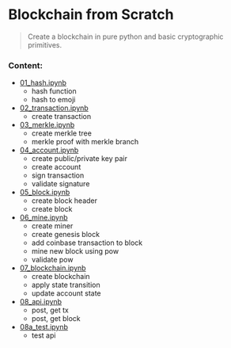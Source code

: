 # Blockchain from Scratch
> Create a blockchain in pure python and basic cryptographic primitives.

### Content:                                                  

* [01_hash.ipynb](https://github.com/SharifElfouly/blockchain-from-scratch/blob/main/01_hash.ipynb)
  - hash function
  - hash to emoji
* [02_transaction.ipynb](https://github.com/SharifElfouly/blockchain-from-scratch/blob/main/02_transaction.ipynb)
  - create transaction
* [03_merkle.ipynb](https://github.com/SharifElfouly/blockchain-from-scratch/blob/main/03_merkle.ipynb)
  - create merkle tree 
  - merkle proof with merkle branch
* [04_account.ipynb](https://github.com/SharifElfouly/blockchain-from-scratch/blob/main/04_account.ipynb)
  - create public/private key pair
  - create account
  - sign transaction
  - validate signature
* [05_block.ipynb](https://github.com/SharifElfouly/blockchain-from-scratch/blob/main/05_block.ipynb)
  - create block header
  - create block
* [06_mine.ipynb](https://github.com/SharifElfouly/blockchain-from-scratch/blob/main/06_mine.ipynb)
  - create miner
  - create genesis block
  - add coinbase transaction to block
  - mine new block using pow
  - validate pow
* [07_blockchain.ipynb](https://github.com/SharifElfouly/blockchain-from-scratch/blob/main/07_blockchain.ipynb)
  - create blockchain
  - apply state transition
  - update account state
* [08_api.ipynb](https://github.com/SharifElfouly/blockchain-from-scratch/blob/main/08_api.ipynb)
  - post, get tx
  - post, get block
* [08a_test.ipynb](https://github.com/SharifElfouly/blockchain-from-scratch/blob/main/08a_test.ipynb)
  - test api
